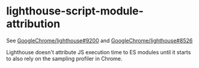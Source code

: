 # lighthouse-script-module-attribution

See [GoogleChrome/lighthouse#9200](https://github.com/GoogleChrome/lighthouse/issues/9200) and [GoogleChrome/lighthouse#8526](https://github.com/GoogleChrome/lighthouse/issues/8526)

Lighthouse doesn't attribute JS execution time to ES modules until it starts to also rely on the sampling profiler in Chrome.
